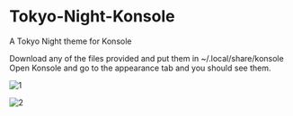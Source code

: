 # Tokyo-Night-Konsole
A Tokyo Night theme for Konsole

Download any of the files provided and put them in ~/.local/share/konsole
Open Konsole and go to the appearance tab and you should see them.

![1](https://github.com/boooooooaq/Tokyo-Night-Konsole/assets/81100100/b447891d-c339-49c4-b046-6bdb6a5b8a58)



![2](https://github.com/boooooooaq/Tokyo-Night-Konsole/assets/81100100/5639bbb9-80f5-4197-af0b-b7c1e802b9ef)
